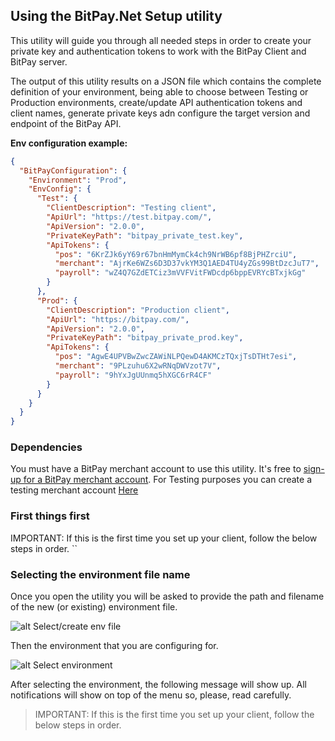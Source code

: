 ## Using the BitPay.Net Setup utility

This utility will guide you through all needed steps in order to create your private key and authentication tokens to work with the BitPay Client and BitPay server.

The output of this utility results on a JSON file which contains the complete definition of your environment, being able to choose between Testing or Production environments, create/update API authentication tokens and client names, generate private keys adn configure the target version and endpoint of the BitPay API.

**Env configuration example:**
```json
{
  "BitPayConfiguration": {
    "Environment": "Prod",
    "EnvConfig": {
      "Test": {
        "ClientDescription": "Testing client",
        "ApiUrl": "https://test.bitpay.com/",
        "ApiVersion": "2.0.0",
        "PrivateKeyPath": "bitpay_private_test.key",
        "ApiTokens": {
          "pos": "6KrZJk6yY69r67bnHmMymCk4ch9NrWB6pf8BjPHZrciU",
          "merchant": "AjrKe6WZs6D3D37vkYM3Q1AED4TU4yZGs99BtDzcJuT7",
          "payroll": "wZ4Q7GZdETCiz3mVVFVitFWDcdp6bppEVRYcBTxjkGg"
        }
      },
      "Prod": {
        "ClientDescription": "Production client",
        "ApiUrl": "https://bitpay.com/",
        "ApiVersion": "2.0.0",
        "PrivateKeyPath": "bitpay_private_prod.key",
        "ApiTokens": {
          "pos": "AgwE4UPVBwZwcZAWiNLPQewD4AKMCzTQxjTsDTHt7esi",
          "merchant": "9PLzuhu6X2wRNqDWVzot7V",
          "payroll": "9hYxJgUUnmq5hXGC6rR4CF"
        }
      }
    }
  }
}
```

### Dependencies

You must have a BitPay merchant account to use this utility.  It's free to [sign-up for a BitPay merchant account](https://bitpay.com/start).
For Testing purposes you can create a testing merchant account [Here](https://test.bitpay.com/start)

### First things first

IMPORTANT: If this is the first time you set up your client, follow the below steps in order.
``
### Selecting the environment file name

Once you open the utility you will be asked to provide the path and filename of the new (or existing) environment file.

![alt Select/create env file](https://raw.githubusercontent.com/bitpay/csharp-bitpay-client/master/screenshots/utility-setup-init)

Then the environment that you are configuring for.

![alt Select environment](https://raw.githubusercontent.com/bitpay/csharp-bitpay-client/master/screenshots/utility-setup-env)

After selecting the environment, the following message will show up. All notifications will show on top of the menu so, please, read carefully.

> IMPORTANT: If this is the first time you set up your client, follow the below steps in order.